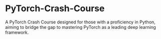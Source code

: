 # PyTorch-Crash-Course
A PyTorch Crash Course designed for those with a proficiency in Python, aiming to bridge the gap to mastering PyTorch as a leading deep learning framework.
